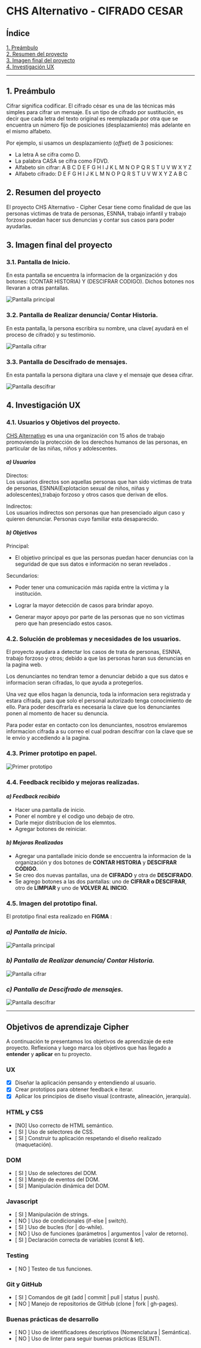 # CHS Alternativo - CIFRADO CESAR

## Índice

[1. Preámbulo](#1-preámbulo)  
[2. Resumen del proyecto](#2-Resumen-del-proyecto)   
[3. Imagen final del proyecto](#3-Imagen-final-del-proyecto)  
[4. Investigación UX](#4-Investigación-UX) 
    

***

## 1. Preámbulo

Cifrar significa codificar. El cifrado césar es una de las técnicas más simples para cifrar un mensaje. Es
un tipo de cifrado por sustitución, es decir que cada letra del texto original
es reemplazada por otra que se encuentra un número fijo de posiciones
(desplazamiento) más adelante en el mismo alfabeto.

Por ejemplo, si usamos un desplazamiento (_offset_) de 3 posiciones:

* La letra A se cifra como D.
* La palabra CASA se cifra como FDVD.
* Alfabeto sin cifrar: A B C D E F G H I J K L M N O P Q R S T U V W X Y Z
* Alfabeto cifrado: D E F G H I J K L M N O P Q R S T U V W X Y Z A B C

## 2. Resumen del proyecto

El proyecto CHS Alternativo - Cipher Cesar tiene como finalidad de que las personas victimas de trata de personas, ESNNA, trabajo infantil y trabajo forzoso puedan hacer sus denuncias y contar sus casos para poder ayudarlas.

## 3. Imagen final del proyecto

  ### **3.1. Pantalla de Inicio.**

  En esta pantalla se encuentra la informacion de la organización y dos botones: (CONTAR HISTORIA) Y (DESCIFRAR CODIGO). Dichos botones nos llevaran a otras pantallas.

  ![Pantalla principal](src/pinicio.png 'Pantalla principal')

  ### **3.2. Pantalla de Realizar denuncia/ Contar Historia.**

  En esta pantalla, la persona escribira su nombre, una clave( ayudará en el proceso de cifrado) y su testimonio.

  ![Pantalla cifrar](src/pcifrar.png 'Pantalla para cifrar')

  ### **3.3. Pantalla de Descifrado de mensajes.**

  En esta pantalla la persona digitara una clave y el mensaje que desea cifrar.

  ![Pantalla descifrar](src/pdescifrar.png 'Pantalla para descifrar')

## 4. Investigación UX

### **4.1. Usuarios y Objetivos del proyecto.**

  [CHS Alternativo](http://chsalternativo.org/chs-alternativo/) es una una organización con 15 años de trabajo promoviendo la protección de los derechos humanos de las personas, en particular de las niñas, niños y adolescentes. 

  #### *a) Usuarios*
  
  Directos:  
  Los usuarios directos son aquellas personas que han sido victimas de trata de personas, ESNNA(Explotacion sexual de niños, niñas y adolescentes),trabajo forzoso y otros casos que derivan de ellos.

  Indirectos:  
  Los usuarios indirectos son personas que han presenciado algun caso y quieren denunciar.
  Personas cuyo familiar esta desaparecido.

  #### *b) Objetivos*

  Principal:

  * El objetivo principal es que las personas puedan hacer denuncias con la seguridad de que sus datos e información no seran revelados .


  Secundarios:
    
  * Poder tener una comunicación más rapida entre la victima y la institución.

  * Lograr la mayor detección de casos para brindar apoyo.

  * Generar mayor apoyo por parte de las personas que no son victimas pero que han presenciado estos casos.

### **4.2. Solución de problemas y necesidades de los usuarios.**

El proyecto ayudara a detectar los casos de trata de personas, ESNNA, trabajo forzoso y otros; debido a que las personas haran sus denuncias en la pagina web.

Los denunciantes no tendran temor a denunciar debido a que sus datos e informacion seran cifradas, lo que ayuda a protegerlos.

Una vez que ellos hagan la denuncia, toda la informacion sera registrada y estara cifrada, para que solo el personal autorizado tenga conocimiento de ello. Para poder descifrarla es necesaria la clave que los denunciantes ponen al momento de hacer su denuncia.

Para poder estar en contacto con los denunciantes, nosotros enviaremos informacion cifrada a su correo el cual podran descifrar con la clave que se le envio y accediendo a la pagina.

### **4.3. Primer prototipo en papel.**

![Primer prototipo](src/papel.jpg "Primer prototipo")

### **4.4. Feedback recibido y mejoras realizadas.**

#### *a) Feedback recibido*

 * Hacer una pantalla de inicio.
 * Poner el nombre y el codigo uno debajo de otro.
 * Darle mejor distribucion de los elemntos.
 * Agregar botones de reiniciar.

#### *b) Mejoras Realizadas*

* Agregar una pantallade inicio donde se enccuentra la informacion de la organización y dos botones de **CONTAR HISTORIA** y **DESCIFRAR CODIGO**.
* Se creo dos nuevas pantallas, una de **CIFRADO** y otra de **DESCIFRADO**.
* Se agrego botones a las dos pantallas: uno de **CIFRAR o DESCIFRAR**, otro de **LIMPIAR** y uno de **VOLVER AL INICIO**.

### **4.5. Imagen del prototipo final.**

El prototipo final esta realizado en **FIGMA** :

### *a) Pantalla de Inicio.*

![Pantalla principal](src/f1.png 'Pantalla principal')

### *b) Pantalla de Realizar denuncia/ Contar Historia.*
  ![Pantalla cifrar](src/f2.png 'Pantalla para cifrar')

### *c) Pantalla de Descifrado de mensajes.*
  ![Pantalla descifrar](src/f3.png 'Pantalla para descifrar')

***

## Objetivos de aprendizaje Cipher

A continuación te presentamos los objetivos de aprendizaje de este proyecto. Reflexiona y luego marca los objetivos que has llegado a **entender** y **aplicar** en tu proyecto.

### UX

- [x] Diseñar la aplicación pensando y entendiendo al usuario.
- [x] Crear prototipos para obtener feedback e iterar.
- [x] Aplicar los principios de diseño visual (contraste, alineación, jerarquía).

### HTML y CSS

- [NO] Uso correcto de HTML semántico.
- [ SI ] Uso de selectores de CSS.
- [ SI ] Construir tu aplicación respetando el diseño realizado (maquetación).

### DOM

- [ SI ] Uso de selectores del DOM.
- [ SI ] Manejo de eventos del DOM.
- [ SI ] Manipulación dinámica del DOM.

### Javascript

- [ SI ] Manipulación de strings.
- [ NO ] Uso de condicionales (if-else | switch).
- [ SI ] Uso de bucles (for | do-while).	
- [ NO ] Uso de funciones (parámetros | argumentos | valor de retorno).
- [ SI ] Declaración correcta de variables (const & let).

### Testing
- [ NO ] Testeo de tus funciones.

### Git y GitHub
- [ SI ] Comandos de git (add | commit | pull | status | push).
- [ NO ] Manejo de repositorios de GitHub (clone | fork | gh-pages).

### Buenas prácticas de desarrollo
- [ NO ] Uso de identificadores descriptivos (Nomenclatura | Semántica).
- [ NO ] Uso de linter para seguir buenas prácticas (ESLINT).
